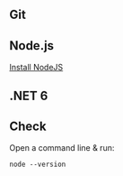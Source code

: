 


## Git

## Node.js

[Install NodeJS](https://nodejs.org/en/)


## .NET 6


## Check



Open a command line & run:

```
node --version
```
